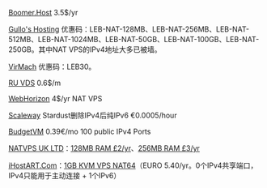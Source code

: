 [Boomer.Host](https://my.boomer.host/) 3.5$/yr

[Gullo's Hosting](https://hosting.gullo.me/) 优惠码：LEB-NAT-128MB、LEB-NAT-256MB、LEB-NAT-512MB、LEB-NAT-1024MB、LEB-NAT-50GB、LEB-NAT-100GB、LEB-NAT-250GB。其中NAT VPS的IPv4地址大多已被墙。

[VirMach](https://virmach.com/) 优惠码：LEB30。

[RU VDS](https://ruvds.com/en-usd) 0.6$/m

[WebHorizon](https://webhorizon.in/) 4$/yr NAT VPS

[Scaleway](https://www.scaleway.com/) Stardust删除IPv4后纯IPv6 €0.0005/hour

[BudgetVM](https://budgetvm.host/) 0.39€/mo 100 public IPv4 Ports

[NATVPS UK LTD](https://clients.natvps.uk/index.php?rp=/store/nat-vps-sale)：[128MB RAM £2/yr](https://clients.natvps.uk/index.php?rp=/store/nat-vps-sale/uk-nat-vps-128-annual-billing)、[256MB RAM £3/yr](https://clients.natvps.uk/index.php?rp=/store/nat-vps-sale/uk-nat-vps-256-annual-billing)

[iHostART.Com](https://panel.ihostart.com/index.php?rp=/store/nat64)：[1GB KVM VPS NAT64](https://panel.ihostart.com/index.php?rp=/store/nat64/1g)（EURO 5.40/yr。0个IPv4共享端口，IPv4只能用于主动连接 + 1个IPv6）
